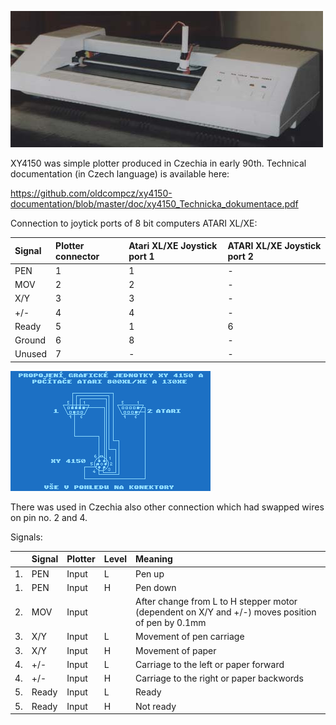 ![Plotter XY4150](xy4150_2.jpg)

XY4150 was simple plotter produced in Czechia in early 90th. Technical documentation (in Czech language) is available here:

https://github.com/oldcompcz/xy4150-documentation/blob/master/doc/xy4150_Technicka_dokumentace.pdf

Connection to joytick ports of 8 bit computers ATARI XL/XE:

| Signal  |  Plotter connector |Atari XL/XE Joystick port 1   |  ATARI XL/XE Joystick port 2 |
| :------------ | :------------ | :------------ | :------------ |
| PEN  | 1  |  1 | -  |
| MOV | 2  |  2 | -  |
| X/Y |  3 |  3 | -  |
| +/-  |  4 |  4 | -  |
|  Ready | 5  |  1 |  6 |
| Ground  | 6  |  8 |  - |
| Unused  |  7 | -  |  - |

![Plotter XY4150](propoj.png)

There was used in Czechia also other connection which had swapped wires on pin no. 2 and 4.

Signals:

|   | Signal  | Plotter  | Level  | Meaning  |
| :------------ | :------------ | :------------ | :------------ | :------------ |
|  1. |  PEN | Input  | L  | Pen up
|  1. |  PEN | Input  | H  | Pen down
|  2. |  MOV |  Input |   | After change from L to H stepper motor  (dependent on X/Y and +/-) moves position of pen by 0.1mm  |
|  3. |  X/Y | Input  | L  | Movement of pen carriage  |
|  3. |  X/Y | Input  | H  | Movement of paper  |
|  4. |  +/- |Input   | L  | Carriage to the left or paper forward  |
|  4. |  +/- |Input   | H  | Carriage to the right or paper backwords  |
|  5. | Ready  | Input  | L  | Ready  |
|  5. | Ready  | Input  | H  | Not ready  |
